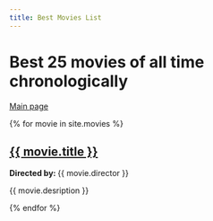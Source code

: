 ```yaml
---
title: Best Movies List
---
```


# Best 25 movies of all time chronologically

<a href="index">Main page</a>

{% for movie in site.movies %}
<h2><a href="{{ movie.url }}">{{ movie.title }}</a></h2>
<p><strong>Directed by: </strong>{{ movie.director }}</p>
<p>{{ movie.desription }}</p>
{% endfor %}
